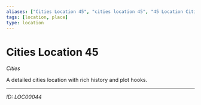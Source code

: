 ```yaml
---
aliases: ["Cities Location 45", "cities location 45", "45 Location Cities"]
tags: [location, place]
type: location
---
```


# Cities Location 45

*Cities*

A detailed cities location with rich history and plot hooks.

---
*ID: LOC00044*